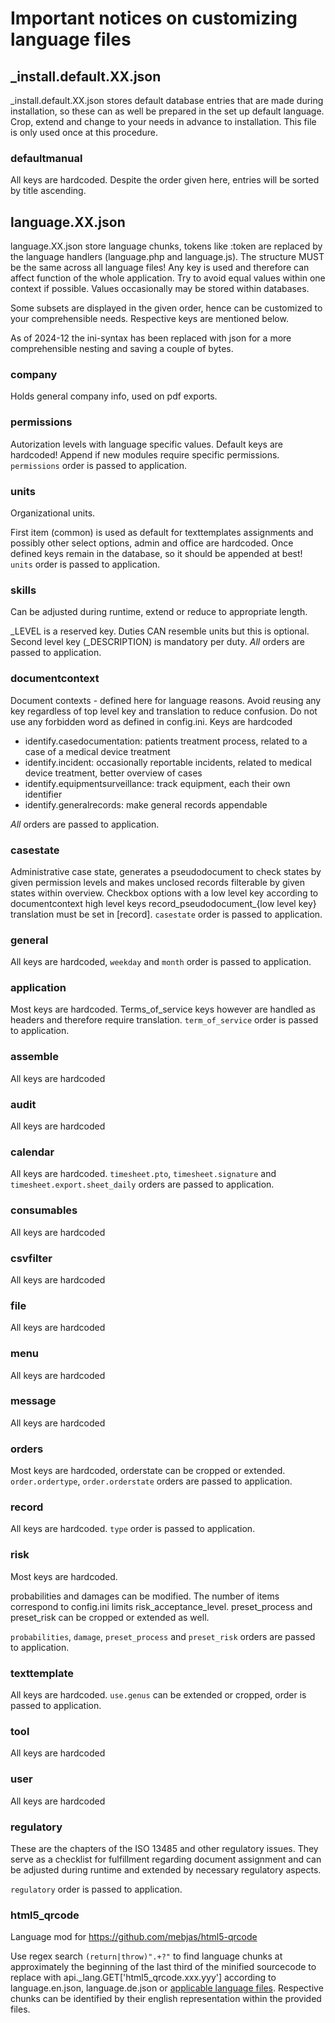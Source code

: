 # Important notices on customizing language files

## _install.default.XX.json
_install.default.XX.json stores default database entries that are made during installation, so these can as well be prepared in the set up default language. Crop, extend and change to your needs in advance to installation. This file is only used once at this procedure.

### defaultmanual
All keys are hardcoded. Despite the order given here, entries will be sorted by title ascending.

## language.XX.json

language.XX.json store language chunks, tokens like :token are replaced by the language handlers (language.php and language.js).
The structure MUST be the same across all language files! 
Any key is used and therefore can affect function of the whole application. Try to avoid equal values within one context if possible.
Values occasionally may be stored within databases.

Some subsets are displayed in the given order, hence can be customized to your comprehensible needs. Respective keys are mentioned below.

As of 2024-12 the ini-syntax has been replaced with json for a more comprehensible nesting and saving a couple of bytes.

### company
Holds general company info, used on pdf exports.

### permissions
Autorization levels with language specific values. Default keys are hardcoded!
Append if new modules require specific permissions. `permissions` order is passed to application.

### units
Organizational units.

First item (common) is used as default for texttemplates assignments and possibly other select options, admin and office are hardcoded.
Once defined keys remain in the database, so it should be appended at best! `units` order is passed to application.

### skills
Can be adjusted during runtime, extend or reduce to appropriate length.

_LEVEL is a reserved key.
Duties CAN resemble units but this is optional. Second level key (_DESCRIPTION) is mandatory per duty. *All* orders are passed to application.

### documentcontext
Document contexts - defined here for language reasons.
Avoid reusing any key regardless of top level key and translation to reduce confusion.
Do not use any forbidden word as defined in config.ini.
Keys are hardcoded

* identify.casedocumentation: patients treatment process, related to a case of a medical device treatment
* identify.incident: occasionally reportable incidents, related to medical device treatment, better overview of cases
* identify.equipmentsurveillance: track equipment, each their own identifier
* identify.generalrecords: make general records appendable

*All* orders are passed to application.

### casestate
Administrative case state, generates a pseudodocument to check states by given permission levels and makes unclosed records filterable by given states within overview. Checkbox options with a low level key according to documentcontext high level keys record_pseudodocument_{low level key} translation must be set in [record]. `casestate` order is passed to application.

### general
All keys are hardcoded, `weekday` and `month` order is passed to application.

### application
Most keys are hardcoded. Terms_of_service keys however are handled as headers and therefore require translation. `term_of_service` order is passed to application.

### assemble
All keys are hardcoded

### audit
All keys are hardcoded

### calendar
All keys are hardcoded. `timesheet.pto`, `timesheet.signature` and `timesheet.export.sheet_daily` orders are passed to application.

### consumables
All keys are hardcoded

### csvfilter
All keys are hardcoded

### file
All keys are hardcoded

### menu
All keys are hardcoded

### message
All keys are hardcoded

### orders
Most keys are hardcoded, orderstate can be cropped or extended. `order.ordertype`, `order.orderstate` orders are passed to application.

### record
All keys are hardcoded. `type` order is passed to application.

### risk
Most keys are hardcoded.

probabilities and damages can be modified. The number of items correspond to config.ini limits risk_acceptance_level.
preset_process and preset_risk can be cropped or extended as well.

`probabilities`, `damage`, `preset_process` and `preset_risk` orders are passed to application.

### texttemplate
All keys are hardcoded. `use.genus` can be extended or cropped, order is passed to application.

### tool
All keys are hardcoded

### user
All keys are hardcoded

### regulatory
These are the chapters of the ISO 13485 and other regulatory issues. They serve as a checklist for fulfillment regarding document assignment and can be adjusted during runtime and extended by necessary regulatory aspects.

`regulatory` order is passed to application.

### html5_qrcode
Language mod for https://github.com/mebjas/html5-qrcode

Use regex search `(return|throw)".+?"` to find language chunks at approximately the beginning of the last third of the minified sourcecode to replace with api._lang.GET['html5_qrcode.xxx.yyy'] according to language.en.json, language.de.json or [applicable language files](#customisation). Respective chunks can be identified by their english representation within the provided files.